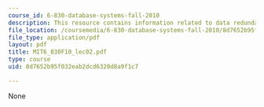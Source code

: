 ```yaml
---
course_id: 6-830-database-systems-fall-2010
description: This resource contains information related to data redundancy.
file_location: /coursemedia/6-830-database-systems-fall-2010/8d7652b95f032eab2dcd6320d8a9f1c7_MIT6_830F10_lec02.pdf
file_type: application/pdf
layout: pdf
title: MIT6_830F10_lec02.pdf
type: course
uid: 8d7652b95f032eab2dcd6320d8a9f1c7

---
```

None